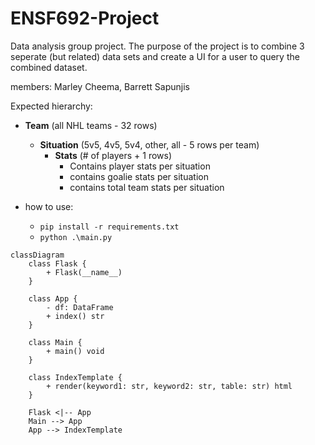 # ENSF692-Project
Data analysis group project. The purpose of the project is to combine 3 seperate (but related) data sets and create a UI for a user to query the combined dataset. 

members: Marley Cheema, Barrett Sapunjis 

Expected hierarchy: 

- **Team** (all NHL teams - 32 rows)
	- **Situation** (5v5, 4v5, 5v4, other, all - 5 rows per team)
		- **Stats** (# of players + 1 rows)
			- Contains player stats per situation
			- contains goalie stats per situation
			- contains total team stats per situation 



- how to use:
   	- `pip install -r requirements.txt`
   	- `python .\main.py`



```mermaid graph TD
classDiagram
	class Flask {
	    + Flask(__name__)
	}
	
	class App {
	    - df: DataFrame
	    + index() str
	}
	
	class Main {
	    + main() void
	}
	
	class IndexTemplate {
	    + render(keyword1: str, keyword2: str, table: str) html
	}
	
	Flask <|-- App
	Main --> App
	App --> IndexTemplate

```